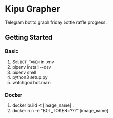 # Kipu Grapher

Telegram bot to graph friday bottle raffle progress.

## Getting Started

### Basic

1. Set `BOT_TOKEN` in .env
2. pipenv install --dev
3. pipenv shell
4. python3 setup.py
5. watchgod bot.main

### Docker

1. docker build -t [image_name] .
2. docker run -e "BOT_TOKEN=???" [image_name]
